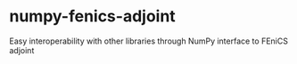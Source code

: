 # numpy-fenics-adjoint
Easy interoperability with other libraries through NumPy interface to FEniCS adjoint
